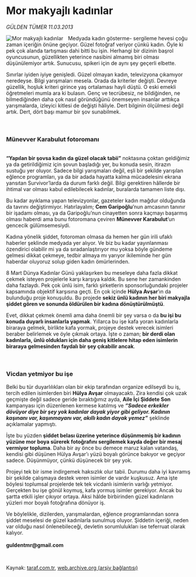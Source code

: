 # Mor makyajlı kadınlar 

*GÜLDEN TÜMER 11.03.2013*

<div class="yazi"><img align="left" alt="Mor makyajlı kadınlar " border="0" src="http://www.taraf.com.tr/fotoraflar/makaleler/mor-makyajli-kadinlar_5572_orijinal.jpg" style="border-right-width:10px; border-color:#FFFFFF"/><p>Medyada kadın gösterme- sergileme hevesi çoğu zaman içeriğin önüne geçiyor. Güzel fotoğraf veriyor çünkü kadın. Öyle ki pek çok alanda tartışması dahi bitti bu işin. Herhangi bir dizinin başrol oyuncusunun, güzellikten yeterince nasibini almamış biri olması düşünülemiyor artık. Sunucusu, spikeri için de aynı şey geçerli elbette. </p>
<p>Sınırlar iyiden iyiye genişledi. Güzel olmayan kadın, televizyona çıkamıyor neredeyse. Bilgi yarışmaları mesela. Orada da kriterler değişti. Devreye güzellik, hoşluk kriteri girince yaş ortalaması hayli düştü. O eski emekli öğretmeleri mumla ara ki bulasın. Genç ve tecrübesiz, ne bildiğinden, ne bilmediğinden daha çok nasıl göründüğünü önemseyen insanlar arttıkça yarışmalarda, izleyici kitlesi de değişti hâliyle. Dert bilginin ölçülmesi değil artık. Dert, dört başı mamur bir şov sunabilmek.<br/><br/><br/></p>
<h3>Münevver Karabulut fotoromanı</h3>
<p><b><br/>“Yapılan bir şovsa kadın da güzel olacak tabii”</b> noktasına çoktan geldiğimiz ya da getirildiğimiz için şovun başladığı yer, bu konuda sesin, itirazın sustuğu yer oluyor. Sadece bilgi yarışmaları değil, eşli bir şekilde yarışılan eğlence programları, ya da bir adada hayatta kalma mücadelesini ekrana yansıtan Survivor’larda da durum farklı değil. Bilgi gerektiren hâllerde bir ihtimal var olması kabul edilebilecek kadınlar, buralarda tamamen liste dışı. </p>
<p>Bu kadar ayıklama yapan televizyonlar, gazeteler kadın mağdur olduğunda da tavrını değiştirmiyor. Hatırlayalım; <b>Cem Garipoğlu</b>’nun amcasının tanınır bir işadamı olması, ya da Garipoğlu’nun cinayetten sonra kaçmayı başarmış olması haberdi ama bunu fotoromana çeviren <b>Münevver Karabulut</b>’un gencecik gülümsemesiydi. </p>
<p>Kadına yönelik şiddet, fotoroman olmasa da hemen her gün irili ufaklı haberler şeklinde medyada yer alıyor. Ve biz bu kadar yayınlanması özendirici olabilir mi ya da sıradanlaştırıyor mu yoksa böyle gündeme gelmesi dikkat çekmeye, tedbir almaya mı yarıyor ikileminde her gün haberdar oluyoruz solup giden kadın ömürlerinden. </p>
<p>8 Mart Dünya Kadınlar Günü yaklaşırken bu meseleye daha fazla dikkat çekmek isteyen projelerle karşı karşıya kaldık. Bu sene her zamankinden daha fazlaydı. Pek çok ünlü isim, farklı şirketlerin sponsorluğundaki projeler kapsamında objektif karşısına geçti. En çok içinde <b>Hülya Avşar</b>’ın da bulunduğu proje konuşuldu. Bu projede <b>sekiz ünlü kadının her biri makyajla şiddet gören ve sonunda öldürülen bir kadına dönüştürülmüştü</b>. </p>
<p>Evet, dikkat çekmek önemli ama daha önemli bir şey varsa o da <b>bu işi bu konuda duyarlı insanlarla yapmak</b>. Yıllarca bu işe kafa yoran kadınlarla biraraya gelmek, birlikte kafa yormak, projeye destek verecek isimleri beraber belirlemek ve öyle çıkmak ortaya. İşte o zaman; <b>bir derdi olan kadınlarla, ünlü oldukları için daha geniş kitlelere hitap eden isimlerin biraraya gelmesinden faydalı bir şey çıkabilir ancak</b>.<br/><br/><br/></p>
<h3>Vicdan yetmiyor bu işe</h3>
<p>Belki bu tür duyarlılıkları olan bir ekip tarafından organize edilseydi bu iş, tercih edilen isimlerden biri <b>Hülya Avşar</b> olmayacaktı. Zira kendisi çok uzak geçmişte değil sadece geride bıraktığımız ayda, <b>Aile İçi Şiddete Son</b> kampanyası için düzenlenen kermese katılmış ve <b><i>“Sadece erkekler dövüyor diye bir şey yok kadınlar dayak yiyor gibi geliyor. Kadının kaşınanı var, kaşınmayanı var, akıllı kadın dayak yemez”</i></b> şeklinde açıklamalar yapmıştı. </p>
<p>İşte bu yüzden <b>şiddet belası üzerine yeterince düşünmemiş bir kadının yüzüne mor boya sürerek fotoğrafını sergilemek kayda değer bir mesaj vermiyor topluma</b>. Daha bir ay önce bu demece maruz kalan vatandaş, kendisi gibi düşünen Hülya Avşar’ı yüzü boyalı görünce bakıyor ve geçiyor sadece. Düşünmüyor, çünkü düşünecek bir şey yok. </p>
<p>Projeyi tek bir isme indirgemek haksızlık olur tabii. Durumu daha iyi kavramış bir şekilde çalışmaya destek veren isimler de vardır kuşkusuz. Ama işte böylesi toplumsal projelerde tek tek vicdanlı isimlerin varlığı yetmiyor. Gerçekten bu işe gönül koymuş, kafa yormuş isimler gerekiyor. Ancak bu şartta etkili işler çıkıyor ortaya. Aksi hâlde birbirinden güzel kadınların yüzleri mor boyalı fotoğrafına dönüyor iş. </p>
<p>Ve böylelikle, dizilerden, yarışmalardan, eğlence programlarından sonra şiddet meselesi de güzel kadınlarla sunulmuş oluyor. Şiddetin içeriği, neden var olduğu nasıl önlenebileceği, devletin sorumlulukları ise teferruat olarak kalıyor.<br/><br/><b>guldentmr@gmail.com</b></p>
<p> </p>
</div>

Kaynak: [taraf.com.tr](http://www.taraf.com.tr/gulden-tumer/makale-mor-makyajli-kadinlar.htm), [web.archive.org (arşiv bağlantısı)](http://web.archive.org/web/20131107121126/http://www.taraf.com.tr/gulden-tumer/makale-mor-makyajli-kadinlar.htm)
